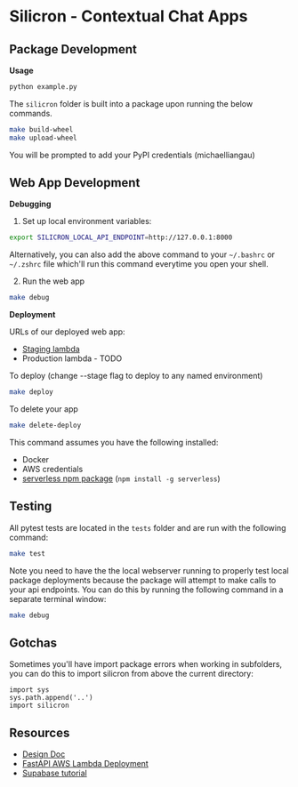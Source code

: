 # Silicron - Contextual Chat Apps

## Package Development

**Usage**
```bash
python example.py
```

The `silicron` folder is built into a package upon running the below commands.

```bash
make build-wheel
make upload-wheel
```
You will be prompted to add your PyPI credentials (michaelliangau)

## Web App Development

**Debugging**
1. Set up local environment variables:
```bash
export SILICRON_LOCAL_API_ENDPOINT=http://127.0.0.1:8000
```
Alternatively, you can also add the above command to your `~/.bashrc` or `~/.zshrc` file which'll run this command everytime you open your shell.

2. Run the web app
```bash
make debug
```

**Deployment**

URLs of our deployed web app:
- [Staging lambda](https://wsesuzvgd0.execute-api.us-east-1.amazonaws.com/staging/)
- Production lambda - TODO

To deploy (change --stage flag to deploy to any named environment)
```bash
make deploy
```

To delete your app
```bash
make delete-deploy
```

This command assumes you have the following installed:
- Docker
- AWS credentials
- [serverless npm package](https://www.npmjs.com/package/serverless) (`npm install -g serverless`)

## Testing
All pytest tests are located in the `tests` folder and are run with the following command:

```bash
make test
```
Note you need to have the the local webserver running to properly test local package deployments because the package will attempt to make calls to your api endpoints. You can do this by running the following command in a separate terminal window:

```bash
make debug
```

## Gotchas
Sometimes you'll have import package errors when working in subfolders, you can do this to import silicron from above the current directory:

```python3
import sys
sys.path.append('..')
import silicron
```

## Resources
- [Design Doc](https://docs.google.com/document/d/1MfPYqvYliRFHUaQkkjJrplB-LnGcamcLJK97dgilbUY/edit#)
- [FastAPI AWS Lambda Deployment](https://ademoverflow.com/blog/tutorial-fastapi-aws-lambda-serverless/)
- [Supabase tutorial](https://supabase.com/blog/openai-embeddings-postgres-vector)